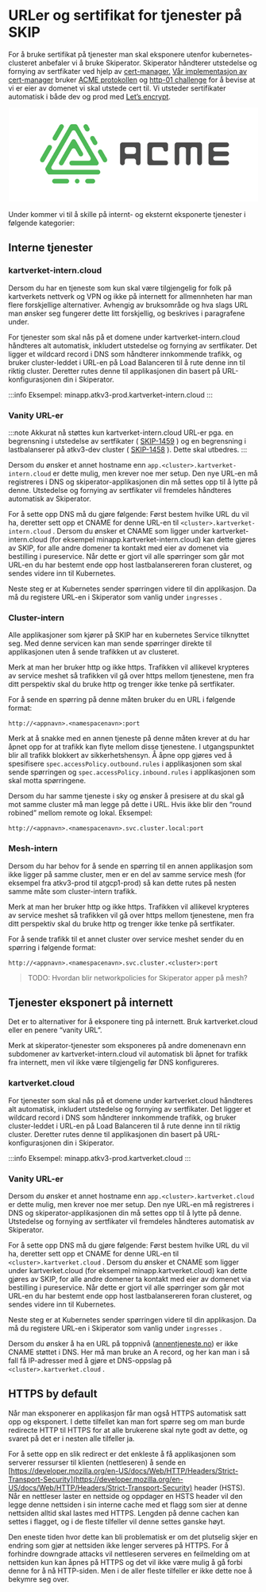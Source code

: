 # URLer og sertifikat for tjenester på SKIP

For å bruke sertifikat på tjenester man skal eksponere utenfor kubernetes-clusteret anbefaler vi å bruke Skiperator. Skiperator håndterer utstedelse og fornying av sertfikater ved hjelp av [cert-manager.](https://cert-manager.io/) [Vår implementasjon av cert-manager](https://github.com/kartverket/certificate-management) bruker [ACME protokollen](https://en.wikipedia.org/wiki/Automatic_Certificate_Management_Environment) og [http-01 challenge](https://letsencrypt.org/docs/challenge-types/#http-01-challenge) for å bevise at vi er eier av domenet vi skal utstede cert til. Vi utsteder sertifikater automatisk i både dev og prod med [Let’s encrypt](https://letsencrypt.org/).

[![ACME](images/acme.png)](https://en.wikipedia.org/wiki/Automatic_Certificate_Management_Environment)

Under kommer vi til å skille på internt- og eksternt eksponerte tjenester i følgende kategorier:

## Interne tjenester

### kartverket-intern.cloud

Dersom du har en tjeneste som kun skal være tilgjengelig for folk på kartverkets nettverk og VPN og ikke på internett for allmennheten har man flere forskjellige alternativer. Avhengig av bruksområde og hva slags URL man ønsker seg fungerer dette litt forskjellig, og beskrives i paragrafene under.

For tjenester som skal nås på et domene under kartverket-intern.cloud håndteres alt automatisk, inkludert utstedelse og fornying av sertfikater. Det ligger et wildcard record i DNS som håndterer innkommende trafikk, og bruker cluster-leddet i URL-en på Load Balanceren til å rute denne inn til riktig cluster. Deretter rutes denne til applikasjonen din basert på URL-konfigurasjonen din i Skiperator.

:::info
Eksempel: minapp.atkv3-prod.kartverket-intern.cloud
:::

### Vanity URL-er

:::note
Akkurat nå støttes kun kartverket-intern.cloud URL-er pga. en begrensning i utstedelse av sertfikater ( [SKIP-1459](https://kartverket.atlassian.net/browse/SKIP-1459) ) og en begrensning i lastbalanserer på atkv3-dev cluster ( [SKIP-1458](https://kartverket.atlassian.net/browse/SKIP-1458) ). Dette skal utbedres.
:::

Dersom du ønsker et annet hostname enn `app.<cluster>.kartverket-intern.cloud` er dette mulig, men krever noe mer setup. Den nye URL-en må registreres i DNS og skiperator-applikasjonen din må settes opp til å lytte på denne. Utstedelse og fornying av sertfikater vil fremdeles håndteres automatisk av Skiperator.

For å sette opp DNS må du gjøre følgende: Først bestem hvilke URL du vil ha, deretter sett opp et CNAME for denne URL-en til `<cluster>.kartverket-intern.cloud` . Dersom du ønsker et CNAME som ligger under kartverket-intern.cloud (for eksempel minapp.kartverket-intern.cloud) kan dette gjøres av SKIP, for alle andre domener ta kontakt med eier av domenet via bestilling i pureservice. Når dette er gjort vil alle spørringer som går mot URL-en du har bestemt ende opp host lastbalansereren foran clusteret, og sendes videre inn til Kubernetes.

Neste steg er at Kubernetes sender spørringen videre til din applikasjon. Da må du registere URL-en i Skiperator som vanlig under `ingresses` .

### Cluster-intern

Alle applikasjoner som kjører på SKIP har en kubernetes Service tilknyttet seg. Med denne servicen kan man sende spørringer direkte til applikasjonen uten å sende trafikken ut av clusteret.

Merk at man her bruker http og ikke https. Trafikken vil allikevel krypteres av service meshet så trafikken vil gå over https mellom tjenestene, men fra ditt perspektiv skal du bruke http og trenger ikke tenke på sertfikater.

For å sende en spørring på denne måten bruker du en URL i følgende format:

```
http://<appnavn>.<namespacenavn>:port
```

Merk at å snakke med en annen tjeneste på denne måten krever at du har åpnet opp for at trafikk kan flyte mellom disse tjenestene. I utgangspunktet blir all trafikk blokkert av sikkerhetshensyn. Å åpne opp gjøres ved å spesifisere `spec.accessPolicy.outbound.rules` i applikasjonen som skal sende spørringen og `spec.accessPolicy.inbound.rules` i applikasjonen som skal motta spørringene.

Dersom du har samme tjeneste i sky og ønsker å presisere at du skal gå mot samme cluster må man legge på dette i URL. Hvis ikke blir den “round robined” mellom remote og lokal. Eksempel:

```
http://<appnavn>.<namespacenavn>.svc.cluster.local:port
```

### Mesh-intern

Dersom du har behov for å sende en spørring til en annen applikasjon som ikke ligger på samme cluster, men er en del av samme service mesh (for eksempel fra atkv3-prod til atgcp1-prod) så kan dette rutes på nesten samme måte som cluster-intern trafikk.

Merk at man her bruker http og ikke https. Trafikken vil allikevel krypteres av service meshet så trafikken vil gå over https mellom tjenestene, men fra ditt perspektiv skal du bruke http og trenger ikke tenke på sertfikater.

For å sende trafikk til et annet cluster over service meshet sender du en spørring i følgende format:

```
http://<appnavn>.<namespacenavn>.svc.cluster.<cluster>:port
```

> TODO: Hvordan blir networkpolicies for Skiperator apper på mesh?

## Tjenester eksponert på internett

Det er to alternativer for å eksponere ting på internett. Bruk kartverket.cloud eller en penere “vanity URL”.

Merk at skiperator-tjenester som eksponeres på andre domenenavn enn subdomener av kartverket-intern.cloud vil automatisk bli åpnet for trafikk fra internett, men vil ikke være tilgjengelig før DNS konfigureres.

### kartverket.cloud

For tjenester som skal nås på et domene under kartverket.cloud håndteres alt automatisk, inkludert utstedelse og fornying av sertfikater. Det ligger et wildcard record i DNS som håndterer innkommende trafikk, og bruker cluster-leddet i URL-en på Load Balanceren til å rute denne inn til riktig cluster. Deretter rutes denne til applikasjonen din basert på URL-konfigurasjonen din i Skiperator.

:::info
Eksempel: minapp.atkv3-prod.kartverket.cloud
:::

### Vanity URL-er
Dersom du ønsker et annet hostname enn `app.<cluster>.kartverket.cloud` er dette mulig, men krever noe mer setup. Den nye URL-en må registreres i DNS og skiperator-applikasjonen din må settes opp til å lytte på denne. Utstedelse og fornying av sertfikater vil fremdeles håndteres automatisk av Skiperator.

For å sette opp DNS må du gjøre følgende: Først bestem hvilke URL du vil ha, deretter sett opp et CNAME for denne URL-en til `<cluster>.kartverket.cloud` . Dersom du ønsker et CNAME som ligger under kartverket.cloud (for eksempel minapp.kartverket.cloud) kan dette gjøres av SKIP, for alle andre domener ta kontakt med eier av domenet via bestilling i pureservice. Når dette er gjort vil alle spørringer som går mot URL-en du har bestemt ende opp host lastbalansereren foran clusteret, og sendes videre inn til Kubernetes.

Neste steg er at Kubernetes sender spørringen videre til din applikasjon. Da må du registere URL-en i Skiperator som vanlig under `ingresses` .

Dersom du ønsker å ha en URL på toppnivå ([annentjeneste.no](http://annentjeneste.no/)) er ikke CNAME støttet i DNS. Her må man bruke an A record, og her kan man i så fall få IP-adresser med å gjøre et DNS-oppslag på `<cluster>.kartverket.cloud` .

## HTTPS by default

Når man eksponerer en applikasjon får man også HTTPS automatisk satt opp og eksponert. I dette tilfellet kan man fort spørre seg om man burde redirecte HTTP til HTTPS for at alle brukerene skal nyte godt av dette, og svaret på det er i nesten alle tilfeller ja.

For å sette opp en slik redirect er det enkleste å få applikasjonen som serverer ressurser til klienten (nettleseren) å sende en [https://developer.mozilla.org/en-US/docs/Web/HTTP/Headers/Strict-Transport-Security](https://developer.mozilla.org/en-US/docs/Web/HTTP/Headers/Strict-Transport-Security) header (HSTS). Når en nettleser laster en nettside og oppdager en HSTS header vil den legge denne nettsiden i sin interne cache med et flagg som sier at denne nettsiden alltid skal lastes med HTTPS. Lengden på denne cachen kan settes i flagget, og i de fleste tilfeller vil denne settes ganske høyt.

Den eneste tiden hvor dette kan bli problematisk er om det plutselig skjer en endring som gjør at nettsiden ikke lenger serveres på HTTPS. For å forhindre downgrade attacks vil nettleseren serveres en feilmelding om at nettsiden kun kan åpnes på HTTPS og det vil ikke være mulig å gå forbi denne for å nå HTTP-siden. Men i de aller fleste tilfeller er ikke dette noe å bekymre seg over.
